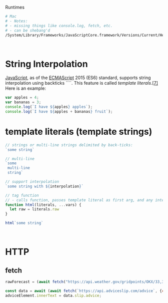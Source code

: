 

Runtimes

```bash
# Mac
# - Notes:
# - missing things like console.log, fetch, etc.
# - can be shebang'd
/System/Library/Frameworks/JavaScriptCore.framework/Versions/Current/Helpers/jsc




```



# String Interpolation

[JavaScript](https://en.wikipedia.org/wiki/JavaScript), as of the [ECMAScript](https://en.wikipedia.org/wiki/ECMAScript) 2015 (ES6) standard, supports string interpolation using backticks ````. This feature is called *template literals*.[[7\]](https://en.wikipedia.org/wiki/String_interpolation#cite_note-7) Here is an example:

```javascript
var apples = 4;
var bananas = 3;
console.log(`I have ${apples} apples`);
console.log(`I have ${apples + bananas} fruit`);
```





# template literals (template strings)

```javascript
// strings or multi-line strings delimited by back-ticks:
`some string`

// multi-line
`some
 multi-line
 string`

// support interpolation
`some string with ${interpolation}`

// tag function
// - calls function, passes template literal as first arg, and any interpolation expresses as subsequent args
function html(literals, ...vars) {
  let raw = literals.raw
}

html`some string`




```





# HTTP


## fetch

```javascript
rawForecast = (await fetch("https://api.weather.gov/gridpoints/OKX/33,37/forecast")).json()

const data = await (await fetch(`https://api.adviceslip.com/advice`, {cache: "no-store"})).json();
adviceElement.innerText = data.slip.advice;




```





